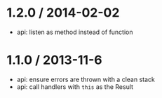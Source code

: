 
1.2.0 / 2014-02-02
==================

 * api: listen as method instead of function

1.1.0 / 2013-11-6
==================

 * api: ensure errors are thrown with a clean stack
 * api: call handlers with `this` as the Result
